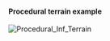#### Procedural terrain example
![Procedural_Inf_Terrain](https://github.com/NickJoannette/Simulation-Engine/blob/master/PowerTownSim/Release/terrain.png)
